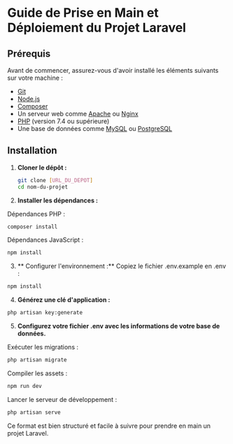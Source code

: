 # Guide de Prise en Main et Déploiement du Projet Laravel

## Prérequis

Avant de commencer, assurez-vous d'avoir installé les éléments suivants sur votre machine :

- [Git](https://git-scm.com/)
- [Node.js](https://nodejs.org/)
- [Composer](https://getcomposer.org/)
- Un serveur web comme [Apache](https://httpd.apache.org/) ou [Nginx](https://www.nginx.com/)
- [PHP](https://www.php.net/) (version 7.4 ou supérieure)
- Une base de données comme [MySQL](https://www.mysql.com/) ou [PostgreSQL](https://www.postgresql.org/)

## Installation

1. **Cloner le dépôt :**

   ```bash
   git clone [URL_DU_DEPOT]
   cd nom-du-projet
   
2. **Installer les dépendances :**

Dépendances PHP :
   ```bash
composer install
```

Dépendances JavaScript :

   ```bash
npm install
```
3. ** Configurer l'environnement :**
Copiez le fichier .env.example en .env :
  ```bash
npm install
```

4. **Générez une clé d'application :**

```bash
php artisan key:generate
 ```

5. **Configurez votre fichier .env avec les informations de votre base de données.**

Exécuter les migrations :
```bash
php artisan migrate
```

Compiler les assets :
```bash
npm run dev
```

Lancer le serveur de développement :
```bash
php artisan serve
```

Ce format est bien structuré et facile à suivre pour prendre en main un projet Laravel.
